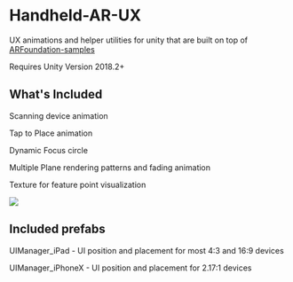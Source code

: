 # Handheld-AR-UX
UX animations and helper utilities for unity that are built on top of [ARFoundation-samples](https://github.com/unity-technologies/arfoundation-samples)

Requires Unity Version 2018.2+

## What's Included

Scanning device animation

Tap to Place animation

Dynamic Focus circle

Multiple Plane rendering patterns and fading animation

Texture for feature point visualization

<img src="External/ARUX.gif">


## Included prefabs

UIManager_iPad - UI position and placement for most 4:3 and 16:9 devices

UIManager_iPhoneX - UI position and placement for 2.17:1 devices
